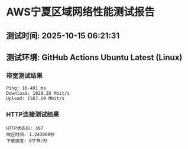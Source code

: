 # AWS宁夏区域网络性能测试报告
## 测试时间: 2025-10-15 06:21:31
## 测试环境: GitHub Actions Ubuntu Latest (Linux)

### 带宽测试结果
```
Ping: 16.491 ms
Download: 1828.28 Mbit/s
Upload: 1587.19 Mbit/s
```

### HTTP连接测试结果
```
HTTP状态码: 307
响应时间: 1.243009秒
下载速度: 0字节/秒
```

